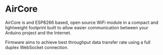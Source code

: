# AirCore
AirCore is and ESP8266 based, open source WiFi module in a compact and lightweight footprint built to allow easier communication between your Arduino project and the Internet. 

Firmware aims to achieve best throughput data transfer rate using a full duplex WebSocket connection.  
